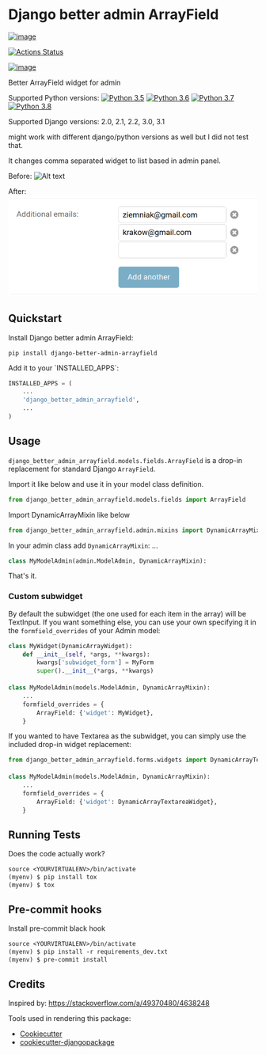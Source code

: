 # Django better admin ArrayField

[![image](https://badge.fury.io/py/django-better-admin-arrayfield.svg)](https://badge.fury.io/py/django-better-admin-arrayfield)

[![Actions Status](https://github.com/gradam/django-better-admin-arrayfield/workflows/tests/badge.svg)](https://github.com/gradam/django-better-admin-arrayfield/actions)

[![image](https://codecov.io/gh/gradam/django-better-admin-arrayfield/branch/master/graph/badge.svg)](https://codecov.io/gh/gradam/django-better-admin-arrayfield)

Better ArrayField widget for admin

Supported Python versions: [![Python 3.5](https://img.shields.io/badge/python-3.5-blue.svg)](https://www.python.org/downloads/release/python-350/) [![Python 3.6](https://img.shields.io/badge/python-3.6-blue.svg)](https://www.python.org/downloads/release/python-360/) [![Python 3.7](https://img.shields.io/badge/python-3.7-blue.svg)](https://www.python.org/downloads/release/python-370/) [![Python 3.8](https://img.shields.io/badge/python-3.8-blue.svg)](https://www.python.org/downloads/release/python-380/)





Supported Django versions: 2.0, 2.1, 2.2, 3.0, 3.1

might work with different django/python versions as well but I did not test that.

It changes comma separated widget to list based in admin panel.

Before:
![Alt text](https://raw.githubusercontent.com/gradam/django-better-admin-arrayfield/master/readme_images/before.jpg "Before")

After:
![Alt text](https://raw.githubusercontent.com/gradam/django-better-admin-arrayfield/master/readme_images/after.png "After")

## Quickstart

Install Django better admin ArrayField:

    pip install django-better-admin-arrayfield

Add it to your \`INSTALLED\_APPS\`:

```python
INSTALLED_APPS = (
    ...
    'django_better_admin_arrayfield',
    ...
)
```


## Usage

`django_better_admin_arrayfield.models.fields.ArrayField` is a drop-in replacement for standard Django `ArrayField`.

Import it like below and use it in your model class definition.
```python
from django_better_admin_arrayfield.models.fields import ArrayField
```

Import DynamicArrayMixin like below
```python
from django_better_admin_arrayfield.admin.mixins import DynamicArrayMixin
```

In your admin class add `DynamicArrayMixin`:
    ...
```python
class MyModelAdmin(admin.ModelAdmin, DynamicArrayMixin):
```

That's it.


### Custom subwidget

By default the subwidget (the one used for each item in the array) will be TextInput. If you want something else, you can use your own specifying it in the `formfield_overrides` of your Admin model:
```python
class MyWidget(DynamicArrayWidget):
    def __init__(self, *args, **kwargs):
        kwargs['subwidget_form'] = MyForm
        super().__init__(*args, **kwargs)

class MyModelAdmin(models.ModelAdmin, DynamicArrayMixin):
    ...
    formfield_overrides = {
        ArrayField: {'widget': MyWidget},
    }
```

If you wanted to have Textarea as the subwidget, you can simply use the included drop-in widget replacement:
```python
from django_better_admin_arrayfield.forms.widgets import DynamicArrayTextareaWidget

class MyModelAdmin(models.ModelAdmin, DynamicArrayMixin):
    ...
    formfield_overrides = {
        ArrayField: {'widget': DynamicArrayTextareaWidget},
    }
```

## Running Tests

Does the code actually work?

    source <YOURVIRTUALENV>/bin/activate
    (myenv) $ pip install tox
    (myenv) $ tox

## Pre-commit hooks

Install pre-commit black hook

    source <YOURVIRTUALENV>/bin/activate
    (myenv) $ pip install -r requirements_dev.txt
    (myenv) $ pre-commit install

## Credits

Inspired by: https://stackoverflow.com/a/49370480/4638248

Tools used in rendering this
    package:

  - [Cookiecutter](https://github.com/audreyr/cookiecutter)
  - [cookiecutter-djangopackage](https://github.com/pydanny/cookiecutter-djangopackage)
